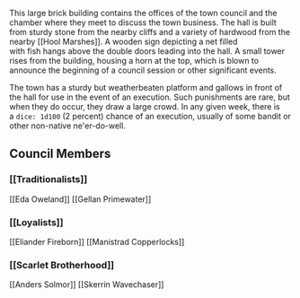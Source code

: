 This large brick building contains the offices of the town council and the chamber where they meet to discuss the town business. The hall is built from sturdy stone from the nearby cliffs and a variety of hardwood from the nearby [[Hool Marshes]]. A wooden sign depicting a net filled with fish hangs above the double doors leading into the hall. A small tower rises from the building, housing a horn at the top, which is blown to announce the beginning of a council session or other significant events.

The town has a sturdy but weatherbeaten platform and gallows in front of the hall for use in the event of an execution. Such punishments are rare, but when they do occur, they draw a large crowd. In any given week, there is a `dice: 1d100` (2 percent) chance of an execution, usually of some bandit or other non-native ne'er-do-well.

## Council Members
### [[Traditionalists]]
[[Eda Oweland]]
[[Gellan Primewater]]
### [[Loyalists]]
[[Eliander Fireborn]]
[[Manistrad Copperlocks]]
### [[Scarlet Brotherhood]]
[[Anders Solmor]]
[[Skerrin Wavechaser]]